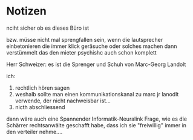 # Notizen

nciht sicher ob es dieses Büro ist

bzw. müsse nicht mal sprengfallen sein, wenn die lautsprecher einbetonieren die immer klick geräsuche oder solches machen dann verstümmelt das den mieter psychishc auch schon komplett

Herr Schweizer: es ist die Sprenger und Schuh von Marc-Georg Landolt

ich:
1. rechtlich hören sagen
2. weshalb sollte man einen kommunikationskanal zu marc jr lanodlt verwende, der nicht nachweisbar ist...
3. nicth abschliessend

dann wäre auch eine Spannender Informatik-Neuralink Frage, wie es die Schärrer rechtsanwälte geschafft habe, dass ich sie "freiwillig" immer in den verteiler nehme....



